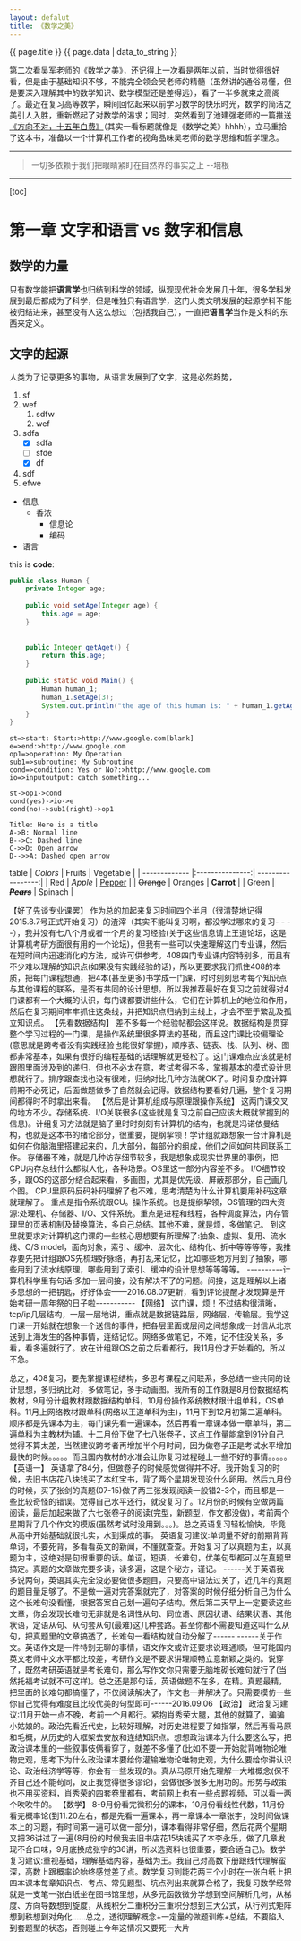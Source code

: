 ---layout: defaluttitle: 《数学之美》---{{ page.title }}{{ page.data | data_to_string }}第二次看吴军老师的《数学之美》，还记得上一次看是两年以前，当时觉得很好看，但是由于基础知识不够，不能完全领会吴老师的精髓（虽然讲的通俗易懂，但是要深入理解其中的数学知识、数学模型还是差得远），看了一半多就束之高阁了。最近在复习高等数学，瞬间回忆起来以前学习数学的快乐时光，数学的简洁之美引人入胜，重新燃起了对数学的渴求；同时，突然看到了池建强老师的一篇推送[《方向不对，十五年白费》](http://mp.weixin.qq.com/s/pF_ybjvQwo0D3d7X2VBogw)（其实一看标题就像是《数学之美》hhhh），立马重拾了这本书，准备以一个计算机工作者的视角品味吴老师的数学思维和哲学理念。---> 一切多依赖于我们把眼睛紧盯在自然界的事实之上 --培根---[toc]# 第一章 文字和语言 vs 数字和信息## 数学的力量只有数学能把**语言学**也归结到科学的领域，纵观现代社会发展几十年，很多学科发展到最后都成为了科学，但是唯独只有语言学，这门人类文明发展的起源学科不能被归结进来，甚至没有人这么想过（包括我自己），一直把**语言学**当作是文科的东西来定义。## 文字的起源人类为了记录更多的事物，从语言发展到了文字，这是必然趋势，1. sf2. wef    1. sdfw    2. wef3. sdfa    - [x] sdfa    - [ ] sfde    - [x] df4. sdf5. efwe* 信息    - 香浓        + 信息论        + 编码* 语言this is **code**:```javapublic class Human {    private Integer age;        public void setAge(Integer age) {        this.age = age;    }            public Integer getAget() {        return this.age;    }        public static void Main() {        Human human_1;        human_1.setAge(3);        System.out.println("the age of this human is: " + human_1.getAge());    }}``````flowst=>start: Start:>http://www.google.com[blank]e=>end:>http://www.google.comop1=>operation: My Operationsub1=>subroutine: My Subroutinecond=>condition: Yes or No?:>http://www.google.comio=>inputoutput: catch something...st->op1->condcond(yes)->io->econd(no)->sub1(right)->op1``````sequenceTitle: Here is a titleA->B: Normal lineB-->C: Dashed lineC->>D: Open arrowD-->>A: Dashed open arrow```table| _Colors_      | Fruits          | Vegetable         || ------------- |:---------------:| -----------------:|| Red           | *Apple*         | [Pepper](#Tables) || ~~Orange~~    | Oranges         | **Carrot**        || Green         | ~~***Pears***~~ | Spinach           |【好了先谈专业课罢】作为总的加起来复习时间四个半月（很清楚地记得2015.8.7号正式开始复习）的渣滓（其实不能叫复习啊，都没学过哪来的复习- - - -），我并没有七八个月或者十个月的复习经验(关于这些信息请上王道论坛，这是计算机考研方面很有用的一个论坛)，但我有一些可以快速理解这门专业课，然后在短时间内迅速消化的方法，或许可供参考。408四门专业课内容特别多，而且有不少难以理解的知识点(如果没有实践经验的话)，所以更要求我们抓住408的本质，把每门课程想通，把4本(甚至更多)书学成一门课，时时刻刻思考每个知识点与其他课程的联系，是否有共同的设计思想。所以我推荐最好在复习之前就得对4门课都有一个大概的认识，每门课都要讲些什么，它们在计算机上的地位和作用，然后在复习期间牢牢抓住这条线，并把知识点归纳到主线上，才会不至于繁乱及孤立知识点。【先看数据结构】差不多每一个经验帖都会这样说。数据结构是贯穿整个学习过程的一门课，是操作系统里很多算法的基础，而且这门课比较偏理论(意思就是跨考者没有实践经验也能很好掌握)，顺序表、链表、栈、队列、树、图都非常基本，如果有很好的编程基础的话理解就更轻松了。这门课难点应该就是树跟图里面涉及到的递归，但也不必太在意，考试考得不多，掌握基本的模式设计思想就行了。排序跟查找也没有很难，归纳对比几种方法就OK了。时间复杂度计算前期不必死记，后面做题做多了自然就会记得。数据结构要看好几遍，整个复习期间都得时不时拿出来看。【然后是计算机组成与原理跟操作系统】这两门课交叉的地方不少。存储系统、I/O关联很多(这些就是复习之前自己应该大概就掌握到的信息)。计组复习方法就是脑子里时时刻刻有计算机的结构，也就是冯诺依曼结构，也就是这本书的绪论部分，很重要，提纲挈领！学计组就跟想象一台计算机是如何在你脑海里搭建起来的，几大部分，每部分的组成，他们之间如何共同联系工作。存储器不难，就是几种访存细节较多，我是想象成现实世界里的事例，把CPU内存总线什么都拟人化，各种场景。OS里这一部分内容差不多。I/O细节较多，跟OS的这部分结合起来看，多画图，尤其是优先级、屏蔽那部分，自己画几个图。CPU里原码反码补码理解了也不难，思考清楚为什么计算机要用补码这章就理解了。重点是指令系统跟CU。操作系统。也是提纲挈领，OS管理的四大资源:处理机、存储器、I/O、文件系统。重点是进程和线程，各种调度算法，内存管理里的页表机制及替换算法，多自己总结。其他不难，就是烦，多做笔记。到这里就要求对计算机这门课的一些核心思想要有所理解了:抽象、虚拟、复用、流水线、C/S model，面向对象，索引、缓冲、层次化、结构化、折中等等等等，我推荐要先把计组跟OS先梳理好脉络，再打乱来记忆，比如哪些地方用到了抽象，哪些用到了流水线原理，哪些用到了索引、缓冲的设计思想等等等等。----------计算机科学里有句话:多加一层间接，没有解决不了的问题。间接，这是理解以上诸多思想的一把钥匙，好好体会——2016.08.07更新，看到评论提醒才发现算是开始考研一周年祭的日子啦-----------【网络】这门课，烦！不过结构很清晰，tcp/ip几层结构，一层一层地讲，重点就是数据链路层，网络层，传输层。我学这门课一开始就在想象一个送信的事件，把各层里面或层间之间想象成一封信从北京送到上海发生的各种事情，连结记忆。网络多做笔记，不难，记不住没关系，多看，看多遍就行了。放在计组跟OS之前之后看都行，我11月份才开始看的，所以不急。总之，408复习，要先掌握课程结构，多思考课程之间联系，多总结一些共同的设计思想，多归纳比对，多做笔记，多手动画图。我所有的工作就是8月份数据结构教材，9月份计组教材跟数据结构单科，10月份操作系统教材跟计组单科，OS单科。11月上网络教材跟单科(网络以王道单科为主)，11月下到12月初第二遍单科。顺序都是先课本为主，每门课先看一遍课本，然后再看一章课本做一章单科，第二遍单科为主教材为辅。十二月份下做了七八张卷子，这点工作量能拿到91分自己觉得不算太差，当然建议跨考者再增加半个月时间，因为做卷子正是考试水平增加最快的时候。。。。。而且国内教材的水准会让你复习过程碰上一些不好的事情。。。。。【英语一】英语拿了84分，但做卷子的时候感觉做得并不好。我开始复习的时候，去旧书店花八块钱买了本红宝书，背了两个星期发现没什么卵用。然后九月份的时候，买了张剑的真题(07-15)做了两三张发现阅读一般错2-3个，而且都是一些比较奇怪的错误。觉得自己水平还行，就没复习了。12月份的时候有空做两篇阅读，最后加起来做了六七张卷子的阅读(完型，新题型，作文都没做)，考前两个星期背了几个作文的模版(虽然考试时没用到。。。)。总之英语复习轻松愉快，毕竟从高中开始基础就很扎实，水到渠成的事。英语复习建议:单词量不好的前期背背单词，不要死背，多看看英文的新闻，不懂就查查。开始复习了以真题为主，以真题为主，这绝对是句很重要的话。单词，短语，长难句，优美句型都可以在真题里搞定。真题的文章做完要多读，读多遍，这是个秘方，谨记。------关于英语我多说两句，英语其实完全没必要做很多题目，只要高中语法过关了，近几年的真题的题目量足够了。不是做一遍对完答案就完了，对答案的时候仔细分析自己为什么这个长难句没看懂，根据答案自己划一遍句子结构。然后第二天早上一定要读这些文章，你会发现长难句无非就是名词性从句、同位语、原因状语、结果状语、其他状语，定语从句、从句套从句(最难)这几种套路。甚至你都不需要知道这叫什么从句，把真题里的文章搞透了，长难句一看结构就自动分解了------------关于作文。英语作文是一件特别无聊的事情，语文作文或许还要求说理通顺，但可能国内英文老师中文水平都比较差，考研作文是不要求讲理顺畅立意新颖之类的。说穿了，既然考研英语就是考长难句，那么写作文你只需要无脑堆砌长难句就行了(当然托福考试就不可这样)。总之还是那句话，英语做题不在多，在精。真题最精，把里面的长难句都搞懂了，不仅阅读解决了，作文也一并解决了。只需要模仿一些你自己觉得有难度且比较优美的句型即可------2016.09.06【政治】政治复习建议:11月开始一点不晚，考前一个月都行。紧抱肖秀荣大腿，其他的就算了，骗骗小姑娘的。政治先看近代史，比较好理解，对历史进程要了如指掌，然后再看马原和毛概，从历史的大框架去安放和连结知识点。想想政治课本为什么要这么写，把政治课本里的一些叙事伎俩看穿了，就差不多懂了(比如不要一开始就背唯物论唯物史观，思考下为什么政治课本要给你灌输唯物论唯物史观，为什么要给你讲认识论、政治经济学等等，你会有一些发现的)。真从马原开始先理解一大堆概念(保不齐自己还不能苟同，反正我觉得很多谬论)，会做很多很多无用功的。形势与政策也不用买资料，肖秀荣的四套卷里都有，考前网上也有一些点题视频，可以看一两个吹吹牛的。【数学】8-9月份看完微积分的课本，10月份看线性代数，11月份看完概率论(到11.20左右，都是先看一遍课本，再一章课本一章张宇，没时间做课本上的习题，有时间第一遍可以做一部分)，课本看得非常仔细，然后花两个星期又把36讲过了一遍(8月份的时候我去旧书店花15块钱买了本李永乐，做了几章发现不合口味，9月底换成张宇的36讲，所以选资料也很重要，要合适自己)。数学复习建议:重视基础，理解基础内容，基础为王。我自己对高数下册跟线代理解蛮深，高数上跟概率论始终感觉差了点。数学复习到能花两三个小时在一张白纸上把四本课本每章知识点、考点、常见题型、坑点列出来就算合格了，我复习数学经常就是一支笔一张白纸坐在图书馆里想，从多元函数微分学想到空间解析几何，从梯度、方向导数想到旋度，从线积分二重积分三重积分想到三大公式，从行列式矩阵想到秩想到对角化......总之，透彻理解概念+一定量的做题训练+总结，不要陷入到套题型的状态，否则碰上今年这情况又要死一大片